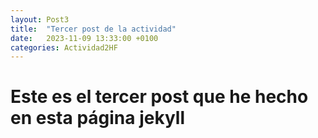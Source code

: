 ```yaml
---
layout: Post3
title:  "Tercer post de la actividad"
date:   2023-11-09 13:33:00 +0100
categories: Actividad2HF
---
```


# Este es el tercer post que he hecho en esta página jekyll